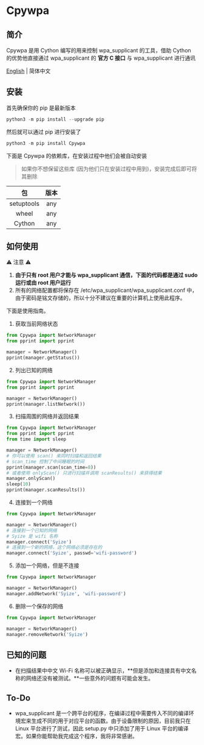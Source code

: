 # Cpywpa

## 简介

Cpywpa 是用 Cython 编写的用来控制 wpa_supplicant 的工具，借助 Cython 的优势他直接通过 wpa_supplicant 的 **官方 C 接口** 与 wpa_supplicant 进行通讯

[English](REAEDME.md) | 简体中文

## 安装

首先确保你的 pip 是最新版本

```python
python3 -m pip install --upgrade pip
```

然后就可以通过 pip 进行安装了

```python
python3 -m pip install Cpywpa
```

下面是 Cpywpa 的依赖库，在安装过程中他们会被自动安装

> 如果你不想保留这些库 (因为他们只在安装过程中用到)，安装完成后即可将其删除

|     包     | 版本 |
| :--------: | :--: |
| setuptools | any  |
|   wheel    | any  |
|   Cython   | any  |

## 如何使用

⚠ 注意 ⚠

1. **由于只有 root 用户才能与 wpa_supplicant 通信，下面的代码都是通过 sudo 运行或由 root 用户运行**
2. 所有的网络配置都将保存在 /etc/wpa_supplicant/wpa_supplicant.conf 中，由于密码是铭文存储的，所以十分不建议在重要的计算机上使用此程序。

下面是使用指南。

1. 获取当前网络状态

```python
from Cpywpa import NetworkManager
from pprint import pprint

manager = NetworkManager()
pprint(manager.getStatus())
```

2. 列出已知的网络

```python
from Cpywpa import NetworkManager
from pprint import pprint

manager = NetworkManager()
pprint(manager.listNetwork())
```

3. 扫描周围的网络并返回结果

```python
from Cpywpa import NetworkManager
from pprint import pprint
from time import sleep

manager = NetworkManager()
# 你可以使用 scan() 来同时扫描和返回结果
# scan_time 控制了中间睡眠的时间
pprint(manager.scan(scan_time=8))
# 或者使用 onlyScan() 只进行扫描并调用 scanResults() 来获得结果
manager.onlyScan()
sleep(10)
pprint(manager.scanResults())
```

4. 连接到一个网络

```python
from Cpywpa import NetworkManager

manager = NetworkManager()
# 连接到一个已知的网络
# Syize 是 wifi 名称
manager.connect('Syize')
# 连接到一个新的网络，这个网络必须是存在的
manager.connect('Syize', passwd='wifi-password')
```

5. 添加一个网络，但是不连接

```python
from Cpywpa import NetworkManager

manager = NetworkManager()
manager.addNetwork('Syize', 'wifi-password')
```

6. 删除一个保存的网络

```python
from Cpywpa import NetworkManager

manager = NetworkManager()
manager.removeNetwork('Syize')
```

## 已知的问题

- 在扫描结果中中文 Wi-Fi 名称可以被正确显示，**但是添加和连接具有中文名称的网络还没有被测试。**一些意外的问题有可能会发生。

## To-Do

- wpa_supplicant 是一个跨平台的程序，在编译过程中需要传入不同的编译环境宏来生成不同的用于对应平台的函数。由于设备限制的原因，目前我只在 Linux 平台进行了测试，因此 setup.py 中只添加了用于 Linux 平台的编译宏。如果你能帮助我完成这个程序，我将非常感谢。

